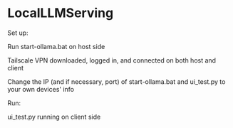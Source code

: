 # LocalLLMServing

Set up:

Run start-ollama.bat on host side

Tailscale VPN downloaded, logged in, and connected on both host and client

Change the IP (and if necessary, port) of start-ollama.bat and ui_test.py to your own devices' info


Run:

ui_test.py running on client side
